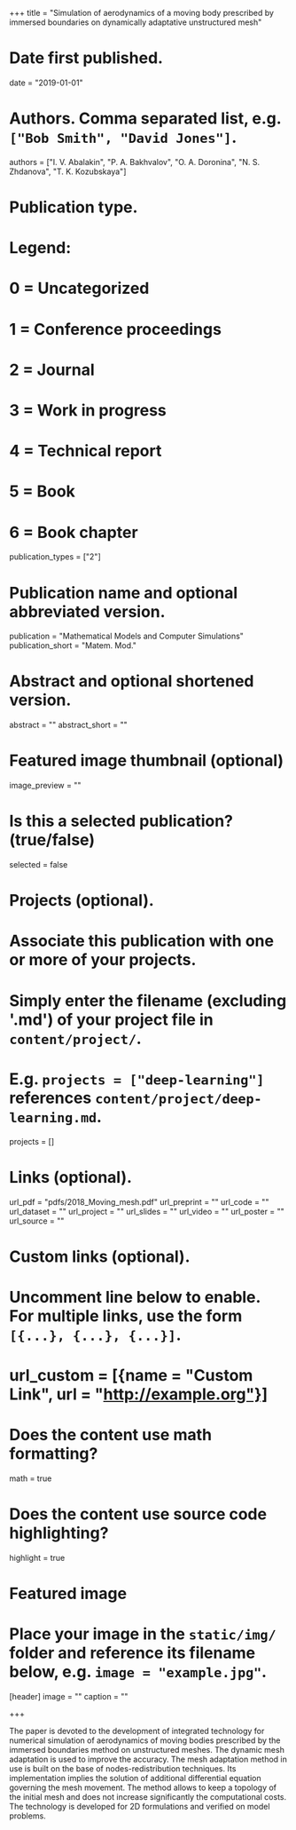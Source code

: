 +++
title = "Simulation of aerodynamics of a moving body prescribed by immersed boundaries on dynamically adaptative unstructured mesh"

# Date first published.
date = "2019-01-01"

# Authors. Comma separated list, e.g. `["Bob Smith", "David Jones"]`.
authors = ["I. V. Abalakin", "P. A. Bakhvalov", "O. A. Doronina", "N. S. Zhdanova", "T. K. Kozubskaya"]

# Publication type.
# Legend:
# 0 = Uncategorized
# 1 = Conference proceedings
# 2 = Journal
# 3 = Work in progress
# 4 = Technical report
# 5 = Book
# 6 = Book chapter
publication_types = ["2"]

# Publication name and optional abbreviated version.
publication = "Mathematical Models and Computer Simulations"
publication_short = "Matem. Mod."

# Abstract and optional shortened version.
abstract = ""
abstract_short = ""

# Featured image thumbnail (optional)
image_preview = ""

# Is this a selected publication? (true/false)
selected = false

# Projects (optional).
#   Associate this publication with one or more of your projects.
#   Simply enter the filename (excluding '.md') of your project file in `content/project/`.
#   E.g. `projects = ["deep-learning"]` references `content/project/deep-learning.md`.
projects = []

# Links (optional).
url_pdf = "pdfs/2018_Moving_mesh.pdf"
url_preprint = ""
url_code = ""
url_dataset = ""
url_project = ""
url_slides = ""
url_video = ""
url_poster = ""
url_source = ""

# Custom links (optional).
#   Uncomment line below to enable. For multiple links, use the form `[{...}, {...}, {...}]`.
# url_custom = [{name = "Custom Link", url = "http://example.org"}]

# Does the content use math formatting?
math = true

# Does the content use source code highlighting?
highlight = true

# Featured image
# Place your image in the `static/img/` folder and reference its filename below, e.g. `image = "example.jpg"`.
[header]
image = ""
caption = ""

+++

The paper is devoted to the development of integrated technology for numerical simulation of aerodynamics of moving bodies prescribed by the immersed boundaries method on unstructured meshes. The dynamic mesh adaptation is used to improve the accuracy. The mesh adaptation method in use is built on the base of nodes-redistribution techniques. Its implementation implies the solution of additional differential equation governing the mesh movement. The method allows to keep a topology of the initial mesh and does not increase significantly the computational costs. The technology is developed for 2D formulations and verified on model problems.
